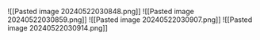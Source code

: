 ![[Pasted image 20240522030848.png]]
![[Pasted image 20240522030859.png]]
![[Pasted image 20240522030907.png]]
![[Pasted image 20240522030914.png]]
